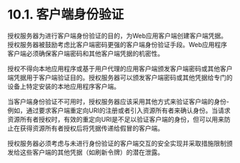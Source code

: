 10.1. 客户端身份验证
=====================
授权服务器为进行客户端身份验证的目的，为Web应用客户端创建客户端凭据。授权服务器被鼓励考虑比客户端密码更强的客户端身份验证手段。Web应用程序客户端必须确保客户端密码和其他客户端凭据的机密性。

授权不得向本地应用程序或基于用户代理的应用客户端颁发客户端密码或其他客户端凭据用于客户端验证目的。授权服务器可以颁发客户端密码或其他凭据给专门的设备上特定安装的本地应用程序客户端。

当客户端身份验证不可用时，授权服务器应该采用其他方式来验证客户端的身份-例如，通过要求客户端重定向URI的注册或者引入资源所有者来确认身份。当请求资源所有者授权时，有效的重定向URI是不足以验证客户端的身份，但可以用来防止在获得资源所有者授权后将凭据传递给假冒的客户端。

授权服务器必须考虑与未进行身份验证的客户端交互的安全实现并采取措施限制颁发给这些客户端的其他凭据（如刷新令牌）的潜在泄露。